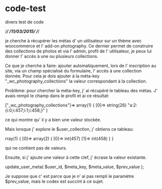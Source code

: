 # code-test
divers test de code


/*******************/
/***11/03/2015***/
/*******************/


je cherche à récupérer les métas d' un utilisateur sur un thème avec woocommerce et l' add-on photography. Ce dernier permet de construire des collections de photos et via l' admin, profil de l' utilisateur, je peux lui donner l' accès à une ou plusieurs collections.

Ce que je cherche à faire: ajouter automatiquement, lors de l' inscription au site, via un champ spécialisé du formulaire, l' accès à une collection donnée. Pour cela je dois ajouter à la méta-key "_wc_photography_collections" la valeur correspondant à la collection.


Problème: pour chercher la méta-key, j' ai récupéré le tableau des métas. J' avais rempli le champ dans le profil et ai ce résultat:

  ["_wc_photography_collections"]=>
  array(1) {
    [0]=>
    string(26) "a:2:{i:0;i:457;i:1;i:458;}"
  }
  
  ce qui montre qu' il y a bien une valeur stockée.
  
  Mais lorsque j' explore le $user_collection, j' obtiens ce tableau:
  
  rray(1) {
  [0]=>
  array(2) {
    [0]=>
    int(457)
    [1]=>
    int(458)
  }
}

qui ne contient pas de valeurs.

Ensuite, si j' ajoute une valeur à cette clef, j' écrase la valeur existante. 

update_user_meta( $user_id, $meta_key, $meta_value, $prev_value );

Je suppose que c' est parce que je n' ai pas rempli le paramètre  $prev_value, mais le codex est succint à ce sujet.